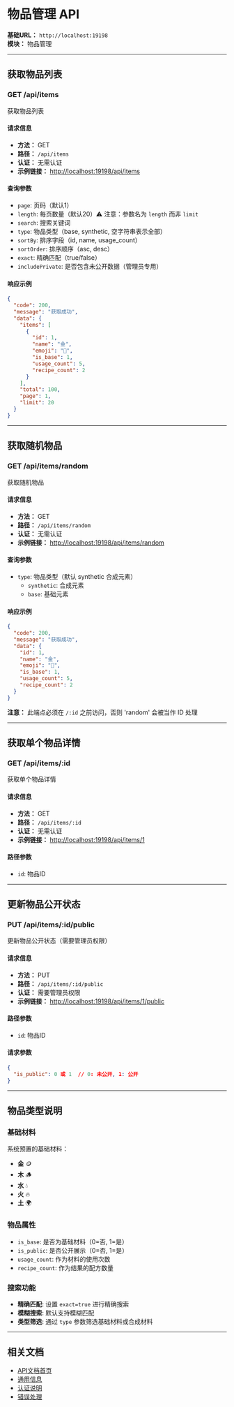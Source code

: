 # 物品管理 API

**基础URL：** `http://localhost:19198`  
**模块：** 物品管理

---

## 获取物品列表

### GET /api/items

获取物品列表

#### 请求信息
- **方法：** GET
- **路径：** `/api/items`
- **认证：** 无需认证
- **示例链接：** [http://localhost:19198/api/items](http://localhost:19198/api/items)

#### 查询参数
- `page`: 页码（默认1）
- `length`: 每页数量（默认20）⚠️ 注意：参数名为 `length` 而非 `limit`
- `search`: 搜索关键词
- `type`: 物品类型（base, synthetic, 空字符串表示全部）
- `sortBy`: 排序字段（id, name, usage_count）
- `sortOrder`: 排序顺序（asc, desc）
- `exact`: 精确匹配（true/false）
- `includePrivate`: 是否包含未公开数据（管理员专用）

#### 响应示例
```json
{
  "code": 200,
  "message": "获取成功",
  "data": {
    "items": [
      {
        "id": 1,
        "name": "金",
        "emoji": "🥇",
        "is_base": 1,
        "usage_count": 5,
        "recipe_count": 2
      }
    ],
    "total": 100,
    "page": 1,
    "limit": 20
  }
}
```

---

## 获取随机物品

### GET /api/items/random

获取随机物品

#### 请求信息
- **方法：** GET
- **路径：** `/api/items/random`
- **认证：** 无需认证
- **示例链接：** [http://localhost:19198/api/items/random](http://localhost:19198/api/items/random)

#### 查询参数
- `type`: 物品类型（默认 synthetic 合成元素）
  - `synthetic`: 合成元素
  - `base`: 基础元素

#### 响应示例
```json
{
  "code": 200,
  "message": "获取成功",
  "data": {
    "id": 1,
    "name": "金",
    "emoji": "🥇",
    "is_base": 1,
    "usage_count": 5,
    "recipe_count": 2
  }
}
```

**注意：** 此端点必须在 `/:id` 之前访问，否则 'random' 会被当作 ID 处理

---

## 获取单个物品详情

### GET /api/items/:id

获取单个物品详情

#### 请求信息
- **方法：** GET
- **路径：** `/api/items/:id`
- **认证：** 无需认证
- **示例链接：** [http://localhost:19198/api/items/1](http://localhost:19198/api/items/1)

#### 路径参数
- `id`: 物品ID

---

## 更新物品公开状态

### PUT /api/items/:id/public

更新物品公开状态（需要管理员权限）

#### 请求信息
- **方法：** PUT
- **路径：** `/api/items/:id/public`
- **认证：** 需要管理员权限
- **示例链接：** [http://localhost:19198/api/items/1/public](http://localhost:19198/api/items/1/public)

#### 路径参数
- `id`: 物品ID

#### 请求参数
```json
{
  "is_public": 0 或 1  // 0: 未公开, 1: 公开
}
```

---

## 物品类型说明

### 基础材料
系统预置的基础材料：
- **金** 🪙
- **木** 🪵
- **水** 💧
- **火** 🔥
- **土** 🌍

### 物品属性
- `is_base`: 是否为基础材料（0=否, 1=是）
- `is_public`: 是否公开展示（0=否, 1=是）
- `usage_count`: 作为材料的使用次数
- `recipe_count`: 作为结果的配方数量

### 搜索功能
- **精确匹配**: 设置 `exact=true` 进行精确搜索
- **模糊搜索**: 默认支持模糊匹配
- **类型筛选**: 通过 `type` 参数筛选基础材料或合成材料

---

## 相关文档

- [API文档首页](../README.md)
- [通用信息](../common.md)
- [认证说明](../common.md#认证说明)
- [错误处理](../common.md#错误处理)
